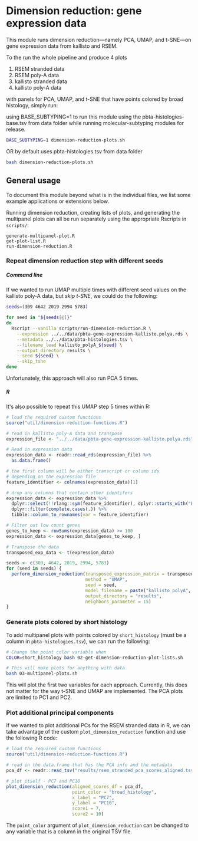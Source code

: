 # Dimension reduction: gene expression data

This module runs dimension reduction—namely PCA, UMAP, and t-SNE—on gene expression data from kallisto and RSEM.

To the run the whole pipeline and produce 4 plots

1. RSEM stranded data
2. RSEM poly-A data
3. kallisto stranded data
4. kallisto poly-A data

with panels for PCA, UMAP, and t-SNE that have points colored by broad histology, simply run:

using BASE_SUBTYPING=1 to run this module using the pbta-histologies-base.tsv from data folder while running molecular-subtyping modules for release.
```sh
BASE_SUBTYPING=1 dimension-reduction-plots.sh
```

OR by default uses pbta-histologies.tsv from data folder
```sh
bash dimension-reduction-plots.sh
```

## General usage

To document this module beyond what is in the individual files, we list some example applications or extensions below.

Running dimension reduction, creating lists of plots, and generating the multipanel plots can all be run separately using the appropriate Rscripts in `scripts/`:

```
generate-multipanel-plot.R
get-plot-list.R
run-dimension-reduction.R
```

### Repeat dimension reduction step with different seeds

##### Command line

If we wanted to run UMAP multiple times with different seed values on the kallisto poly-A data, but _skip t-SNE_, we could do the following:

```sh
seeds=(309 4642 2019 2994 5783)

for seed in "${seeds[@]}"
do
  Rscript --vanilla scripts/run-dimension-reduction.R \
    --expression ../../data/pbta-gene-expression-kallisto.polya.rds \
    --metadata ../../data/pbta-histologies.tsv \
    --filename_lead kallisto_polyA_${seed} \
    --output_directory results \
    --seed ${seed} \
    --skip_tsne
done

```

Unfortunately, this approach will also run PCA 5 times. 

##### R

It's also possible to repeat this UMAP step 5 times within R:

```R
# load the required custom functions
source("util/dimension-reduction-functions.R")

# read in kallisto poly-A data and transpose
expression_file <- "../../data/pbta-gene-expression-kallisto.polya.rds"

# Read in expression data
expression_data <- readr::read_rds(expression_file) %>%
  as.data.frame()

# the first column will be either transcript or column ids
# depending on the expression file
feature_identifier <- colnames(expression_data)[1]

# drop any columns that contain other identifers
expression_data <- expression_data %>%
  dplyr::select(!!rlang::sym(feature_identifier), dplyr::starts_with("BS_")) %>%
  dplyr::filter(complete.cases(.)) %>%
  tibble::column_to_rownames(var = feature_identifier)

# Filter out low count genes
genes_to_keep <- rowSums(expression_data) >= 100
expression_data <- expression_data[genes_to_keep, ]

# Transpose the data
transposed_exp_data <- t(expression_data)

seeds <- c(309, 4642, 2019, 2994, 5783)
for (seed in seeds) {
  perform_dimension_reduction(transposed_expression_matrix = transposed_exp_data,
                              method = "UMAP",
                              seed = seed,
                              model_filename = paste("kallisto_polyA", seed, "UMAP.RDS"),
                              output_directory = "results",
                              neighbors_parameter = 15)
}
```

### Generate plots colored by short histology

To add multipanel plots with points colored by `short_histology` (must be a column in `pbta-histologies.tsv`), we can run the following:

```sh
# Change the point color variable when
COLOR=short_histology bash 02-get-dimension-reduction-plot-lists.sh

# This will make plots for anything with data
bash 03-multipanel-plots.sh
```

This will plot the first two variables for each approach.
Currently, this does not matter for the way t-SNE and UMAP are implemented.
The PCA plots are limited to PC1 and PC2.

### Plot additional principal components

If we wanted to plot additional PCs for the RSEM stranded data in R, we can take advantage of the custom `plot_dimension_reduction` function and use the following R code:

```R
# load the required custom functions
source("util/dimension-reduction-functions.R")

# read in the data.frame that has the PCA info and the metadata
pca_df <- readr::read_tsv("results/rsem_stranded_pca_scores_aligned.tsv")

# plot itself - PC7 and PC10
plot_dimension_reduction(aligned_scores_df = pca_df,
                         point_color = "broad_histology",
                         x_label = "PC7",
                         y_label = "PC10",
                         score1 = 7,
                         score2 = 10)
```

The `point_color` argument of `plot_dimension_reduction` can be changed to any variable that is a column in the original TSV file.
